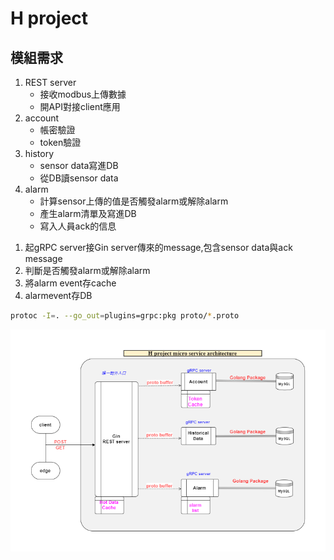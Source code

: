 # H project

## 模組需求

1. REST server
   - 接收modbus上傳數據
   - 開API對接client應用
2. account
   - 帳密驗證
   - token驗證
3. history
   - sensor data寫進DB
   - 從DB讀sensor data
4. alarm
   - 計算sensor上傳的值是否觸發alarm或解除alarm
   - 產生alarm清單及寫進DB
   - 寫入人員ack的信息

<!-- TODO -->
1. 起gRPC server接Gin server傳來的message,包含sensor data與ack message
2. 判斷是否觸發alarm或解除alarm
3. 將alarm event存cache
4. alarmevent存DB

```sh
protoc -I=. --go_out=plugins=grpc:pkg proto/*.proto
```




![](png/ms.png)
